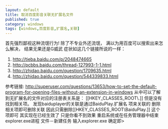 ```yaml
---
layout: default
title: 取消百度影音关联无扩展名文件
published: true
category: windows
tags: [windows,百度影音,扩展名,关联]
---
```

<div id="detail" class="detail" style="line-height: 1.3;">
	首先强烈鄙视这种流氓行为! 除了不专业外还流氓， 满以为用百度可以搜索出来怎么解决， 结果无果还是G威武
	症状如这几个链接所说的一样：
	<ol>
		<li><a target="_blank" href="http://tieba.baidu.com/p/2048474665">http://tieba.baidu.com/p/2048474665</a></li>
		<li><a target="_blank" href="http://pcbbs.baidu.com/thread-127993-1-1.html">http://pcbbs.baidu.com/thread-127993-1-1.html</a></li>
		<li><a target="_blank" href="http://zhidao.baidu.com/question/1709635.html">http://zhidao.baidu.com/question/1709635.html</a></li>
		<li><a target="_blank" href="http://zhidao.baidu.com/question/544339833.html">http://zhidao.baidu.com/question/544339833.html</a></li>
	</ol>
	参考链接: <a target="_blank" href="http://superuser.com/questions/13653/how-to-set-the-default-program-for-opening-files-without-an-extension-in-windows">http://superuser.com/questions/13653/how-to-set-the-default-program-for-opening-files-without-an-extension-in-windows</a> 
	从中可以了解到无扩展名的文件对应的注册表关系是： [[HKEY_CLASSES_ROOT\.]]  但是没有找到相关项。  发现baiduplayer的关联是通过BaiduPlay.扩展名 项来关联的 删除相关项即可删除关联  因此只需删除[[HKEY_CLASSES_ROOT\BaiduPlay.]] 这个项即可 其实现在已经生效了 只是你看不到效果 重启系统或在任务管理器中结束explorer.exe进程 文件－新建任务 输入explorer.exe 确定即>
</div>
